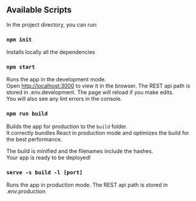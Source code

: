 ## Available Scripts

In the project directory, you can run:

### `npm init`

Installs locally all the dependencies

### `npm start`

Runs the app in the development mode.\
Open [http://localhost:3000](http://localhost:3000) to view it in the browser.
The REST api path is stored in .env.development.
The page will reload if you make edits.\
You will also see any lint errors in the console.

### `npm run build`

Builds the app for production to the `build` folder.\
It correctly bundles React in production mode and optimizes the build for the best performance.

The build is minified and the filenames include the hashes.\
Your app is ready to be deployed!

### `serve -s build -l [port]`

Runs the app in production mode.
The REST api path is stored in .env.production
